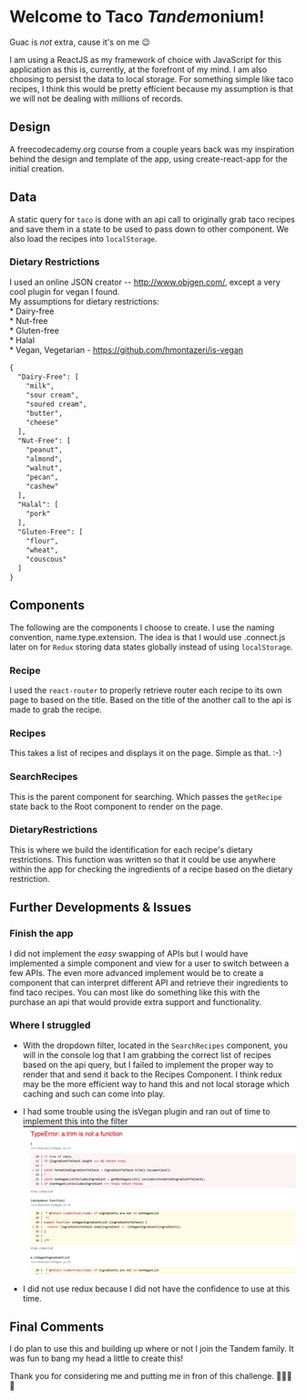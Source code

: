# Welcome to Taco *Tandem*onium!
Guac is *not* extra, cause it's on me 😉

I am using a ReactJS as my framework of choice with JavaScript for this application as this is, currently, at the forefront of my mind.  I am also choosing to persist the data to local storage.  For something simple like taco recipes, I think this would be pretty efficient because my assumption is that we will not be dealing with millions of records.

## Design
A freecodecademy.org course from a couple years back was my inspiration behind the design and template of the app, using create-react-app for the initial creation.

## Data
A static query for `taco` is done with an api call to originally grab taco recipes and save them in a state to be used to pass down to other component.  We also load the recipes into `localStorage`.

### Dietary Restrictions
I used an online JSON creator -- http://www.objgen.com/, except a very cool plugin for vegan I found.  
My assumptions for dietary restrictions:  
	* Dairy-free  
	* Nut-free  
    * Gluten-free   
	* Halal  
	* Vegan, Vegetarian - https://github.com/hmontazeri/is-vegan
	
```
{
  "Dairy-Free": [
    "milk",
    "sour cream",
    "soured cream",
    "butter",
    "cheese"
  ],
  "Nut-Free": [
    "peanut",
    "almond",
    "walnut",
    "pecan",
    "cashew"
  ],
  "Halal": [
    "pork"
  ],
  "Gluten-Free": [
    "flour",
    "wheat",
    "couscous"
  ]
}
```

## Components
The following are the components I choose to create.  I use the naming convention, name.type.extension.  The idea is that I would use .connect.js later on for `Redux` storing data states globally instead of using `localStorage`.
### Recipe
I used the `react-router` to properly retrieve router each recipe to its own page to based on the title. Based on the title of the another call to the api is made to grab the recipe.
### Recipes
This takes a list of recipes and displays it on the page.  Simple as that. :-)
### SearchRecipes
This is the parent component for searching. Which passes the `getRecipe` state back to the Root component to render on the page.
### DietaryRestrictions
This is where we build the identification for each recipe's dietary restrictions.  This function was written so that it could be use anywhere within the app for checking the ingredients of a recipe based on the dietary restriction.

## Further Developments & Issues
### Finish the app
I did not implement the *easy* swapping of APIs but I would have implemented a simple component and view for a user to switch between a few APIs.  The even more advanced implement would be to create a component that can interpret different API and retrieve their ingredients to find taco recipes.  You can most like do something like this with the purchase an api that would provide extra support and functionality.  


### Where I struggled
- With the dropdown filter, located in the `SearchRecipes` component, you will in the console log that I am grabbing the correct list of recipes based on the api query, but I failed to implement the proper way to render that and send it back to the Recipes Component.  I think redux may be the more efficient way to hand this and not local storage which caching and such can come into play.  

- I had some trouble using the isVegan plugin and ran out of time to implement this into the filter
![isVegan Error](public/images/isVegan_Error.png)

- I did not use redux because I did not have the confidence to use at this time.

## Final Comments
I do plan to use this and building up where or not I join the Tandem family.  It was fun to bang my head a little to create this!
    
Thank you for considering me and putting me in fron of this challenge. 👨🏾‍💻🌮

